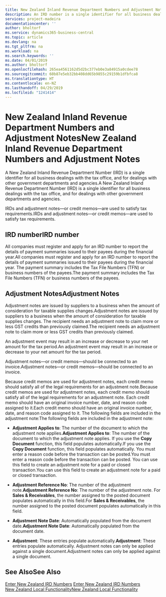 ```yaml
---
title: New Zealand Inland Revenue Department Numbers and Adjustment Notes
description: An IRD number is a single identifier for all business dealings with the tax office, and for dealings with other government departments and agencies.
services: project-madeira
documentationcenter: ''
author: bholtorf
ms.service: dynamics365-business-central
ms.topic: article
ms.devlang: na
ms.tgt_pltfrm: na
ms.workload: na
ms.search.keywords: ''
ms.date: 04/01/2019
ms.author: bholtorf
ms.openlocfilehash: 265ea4561162d5d2bc377eb0e3a84915a0cdee78
ms.sourcegitcommit: 60b87e5eb32bb408dd65b9855c29159b1dfbfca8
ms.translationtype: HT
ms.contentlocale: en-NZ
ms.lasthandoff: 04/29/2019
ms.locfileid: "1241414"
---
```

# <a name="new-zealand-inland-revenue-department-numbers-and-adjustment-notes"></a><span data-ttu-id="77102-103">New Zealand Inland Revenue Department Numbers and Adjustment Notes</span><span class="sxs-lookup"><span data-stu-id="77102-103">New Zealand Inland Revenue Department Numbers and Adjustment Notes</span></span>
<span data-ttu-id="77102-104">A New Zealand Inland Revenue Department Number (IRD) is a single identifier for all business dealings with the tax office, and for dealings with other government departments and agencies.</span><span class="sxs-lookup"><span data-stu-id="77102-104">A New Zealand Inland Revenue Department Number (IRD) is a single identifier for all business dealings with the tax office, and for dealings with other government departments and agencies.</span></span>  

<span data-ttu-id="77102-105">IRDs and adjustment notes—or credit memos—are used to satisfy tax requirements.</span><span class="sxs-lookup"><span data-stu-id="77102-105">IRDs and adjustment notes—or credit memos—are used to satisfy tax requirements.</span></span>  

## <a name="ird-number"></a><span data-ttu-id="77102-106">IRD number</span><span class="sxs-lookup"><span data-stu-id="77102-106">IRD number</span></span>  
<span data-ttu-id="77102-107">All companies must register and apply for an IRD number to report the details of payment summaries issued to their payees during the financial year.</span><span class="sxs-lookup"><span data-stu-id="77102-107">All companies must register and apply for an IRD number to report the details of payment summaries issued to their payees during the financial year.</span></span> <span data-ttu-id="77102-108">The payment summary includes the Tax File Numbers (TFN) or business numbers of the payees.</span><span class="sxs-lookup"><span data-stu-id="77102-108">The payment summary includes the Tax File Numbers (TFN) or business numbers of the payees.</span></span>  

## <a name="adjustment-notes"></a><span data-ttu-id="77102-109">Adjustment Notes</span><span class="sxs-lookup"><span data-stu-id="77102-109">Adjustment Notes</span></span>  
<span data-ttu-id="77102-110">Adjustment notes are issued by suppliers to a business when the amount of consideration for taxable supplies changes.</span><span class="sxs-lookup"><span data-stu-id="77102-110">Adjustment notes are issued by suppliers to a business when the amount of consideration for taxable supplies changes.</span></span> <span data-ttu-id="77102-111">The recipient needs an adjustment note to claim more or less GST credits than previously claimed.</span><span class="sxs-lookup"><span data-stu-id="77102-111">The recipient needs an adjustment note to claim more or less GST credits than previously claimed.</span></span>  

<span data-ttu-id="77102-112">An adjustment event may result in an increase or decrease to your net amount for the tax period.</span><span class="sxs-lookup"><span data-stu-id="77102-112">An adjustment event may result in an increase or decrease to your net amount for the tax period.</span></span>  

<span data-ttu-id="77102-113">Adjustment notes—or credit memos—should be connected to an invoice.</span><span class="sxs-lookup"><span data-stu-id="77102-113">Adjustment notes—or credit memos—should be connected to an invoice.</span></span>  

<span data-ttu-id="77102-114">Because credit memos are used for adjustment notes, each credit memo should satisfy all of the legal requirements for an adjustment note.</span><span class="sxs-lookup"><span data-stu-id="77102-114">Because credit memos are used for adjustment notes, each credit memo should satisfy all of the legal requirements for an adjustment note.</span></span> <span data-ttu-id="77102-115">Each credit memo should have an original invoice number, date, and reason code assigned to it.</span><span class="sxs-lookup"><span data-stu-id="77102-115">Each credit memo should have an original invoice number, date, and reason code assigned to it.</span></span> <span data-ttu-id="77102-116">The following fields are included in the adjustment note:</span><span class="sxs-lookup"><span data-stu-id="77102-116">The following fields are included in the adjustment note:</span></span>  

- <span data-ttu-id="77102-117">**Adjustment Applies to**: The number of the document to which the adjustment note applies.</span><span class="sxs-lookup"><span data-stu-id="77102-117">**Adjustment Applies to**: The number of the document to which the adjustment note applies.</span></span> <span data-ttu-id="77102-118">If you use the **Copy Document** function, this field populates automatically.</span><span class="sxs-lookup"><span data-stu-id="77102-118">If you use the **Copy Document** function, this field populates automatically.</span></span> <span data-ttu-id="77102-119">You must enter a reason code before the transaction can be posted.</span><span class="sxs-lookup"><span data-stu-id="77102-119">You must enter a reason code before the transaction can be posted.</span></span> <span data-ttu-id="77102-120">You can use this field to create an adjustment note for a paid or closed transaction.</span><span class="sxs-lookup"><span data-stu-id="77102-120">You can use this field to create an adjustment note for a paid or closed transaction.</span></span>  

- <span data-ttu-id="77102-121">**Adjustment Reference No**: The number of the adjustment note.</span><span class="sxs-lookup"><span data-stu-id="77102-121">**Adjustment Reference No**: The number of the adjustment note.</span></span> <span data-ttu-id="77102-122">For **Sales & Receivables**, the number assigned to the posted document populates automatically in this field.</span><span class="sxs-lookup"><span data-stu-id="77102-122">For **Sales & Receivables**, the number assigned to the posted document populates automatically in this field.</span></span>  

- <span data-ttu-id="77102-123">**Adjustment Note Date**: Automatically populated from the document date.</span><span class="sxs-lookup"><span data-stu-id="77102-123">**Adjustment Note Date**: Automatically populated from the document date.</span></span>  
- <span data-ttu-id="77102-124">**Adjustment**: These entries populate automatically.</span><span class="sxs-lookup"><span data-stu-id="77102-124">**Adjustment**: These entries populate automatically.</span></span> <span data-ttu-id="77102-125">Adjustment notes can only be applied against a single document.</span><span class="sxs-lookup"><span data-stu-id="77102-125">Adjustment notes can only be applied against a single document.</span></span>  

## <a name="see-also"></a><span data-ttu-id="77102-126">See Also</span><span class="sxs-lookup"><span data-stu-id="77102-126">See Also</span></span>  
<span data-ttu-id="77102-127">[Enter New Zealand IRD Numbers](how-to-enter-new-zealand-business-numbers.md) </span><span class="sxs-lookup"><span data-stu-id="77102-127">[Enter New Zealand IRD Numbers](how-to-enter-new-zealand-business-numbers.md) </span></span>  
[<span data-ttu-id="77102-128">New Zealand Local Functionality</span><span class="sxs-lookup"><span data-stu-id="77102-128">New Zealand Local Functionality</span></span>](new-zealand-local-functionality.md)

